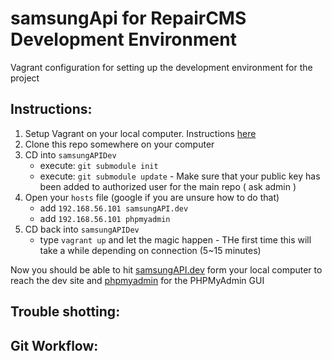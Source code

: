 # samsungApi for RepairCMS Development Environment

Vagrant configuration for setting up the development environment for the project

## Instructions:
1. Setup Vagrant on your local computer. Instructions [here](http://docs.vagrantup.com/v2/installation/index.html)
2. Clone this repo somewhere on your computer
3. CD into `samsungAPIDev`
	* execute: `git submodule init`
	* execute: `git submodule update` - Make sure that your public key has been added to authorized user for the main repo ( ask admin )
4. Open your `hosts` file (google if you are unsure how to do that)
	* add `192.168.56.101 samsungAPI.dev`
	* add `192.168.56.101 phpmyadmin`
5. CD back into `samsungAPIDev`
	* type `vagrant up` and let the magic happen - THe first time this will take a while depending on connection (5~15 minutes)


Now you should be able to hit [samsungAPI.dev](http://samsungAPI.dev) form your local computer to reach the dev site and [phpmyadmin](http://phpmyadmin) for the PHPMyAdmin GUI

## Trouble shotting:


## Git Workflow:
